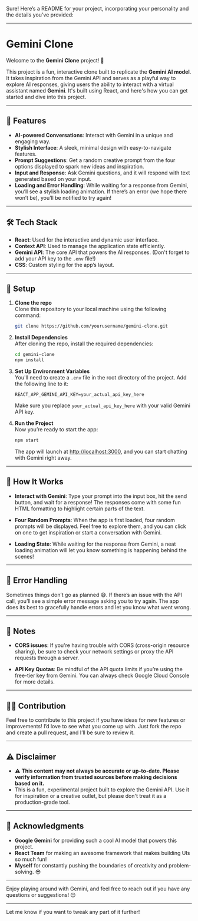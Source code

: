 Sure! Here’s a README for your project, incorporating your personality and the details you’ve provided:

---

# Gemini Clone

Welcome to the **Gemini Clone** project! 👋

This project is a fun, interactive clone built to replicate the **Gemini AI model**. It takes inspiration from the Gemini API and serves as a playful way to explore AI responses, giving users the ability to interact with a virtual assistant named **Gemini**. It's built using React, and here's how you can get started and dive into this project.

---

## 🚀 Features

- **AI-powered Conversations**: Interact with Gemini in a unique and engaging way.
- **Stylish Interface**: A sleek, minimal design with easy-to-navigate features.
- **Prompt Suggestions**: Get a random creative prompt from the four options displayed to spark new ideas and inspiration.
- **Input and Response**: Ask Gemini questions, and it will respond with text generated based on your input.
- **Loading and Error Handling**: While waiting for a response from Gemini, you’ll see a stylish loading animation. If there’s an error (we hope there won’t be), you’ll be notified to try again!

---

## 🛠️ Tech Stack

- **React**: Used for the interactive and dynamic user interface.
- **Context API**: Used to manage the application state efficiently.
- **Gemini API**: The core API that powers the AI responses. (Don't forget to add your API key to the `.env` file!)
- **CSS**: Custom styling for the app’s layout.

---

## 📝 Setup

1. **Clone the repo**  
   Clone this repository to your local machine using the following command:
   ```bash
   git clone https://github.com/yourusername/gemini-clone.git
   ```

2. **Install Dependencies**  
   After cloning the repo, install the required dependencies:
   ```bash
   cd gemini-clone
   npm install
   ```

3. **Set Up Environment Variables**  
   You'll need to create a `.env` file in the root directory of the project. Add the following line to it:
   ```env
   REACT_APP_GEMINI_API_KEY=your_actual_api_key_here
   ```
   Make sure you replace `your_actual_api_key_here` with your valid Gemini API key.

4. **Run the Project**  
   Now you’re ready to start the app:
   ```bash
   npm start
   ```

   The app will launch at [http://localhost:3000](http://localhost:3000), and you can start chatting with Gemini right away.

---

## 💬 How It Works

- **Interact with Gemini**: Type your prompt into the input box, hit the send button, and wait for a response! The responses come with some fun HTML formatting to highlight certain parts of the text.
  
- **Four Random Prompts**: When the app is first loaded, four random prompts will be displayed. Feel free to explore them, and you can click on one to get inspiration or start a conversation with Gemini.

- **Loading State**: While waiting for the response from Gemini, a neat loading animation will let you know something is happening behind the scenes!

---

## 🛑 Error Handling

Sometimes things don’t go as planned 😅. If there’s an issue with the API call, you’ll see a simple error message asking you to try again. The app does its best to gracefully handle errors and let you know what went wrong.

---

## 📢 Notes

- **CORS issues**: If you're having trouble with CORS (cross-origin resource sharing), be sure to check your network settings or proxy the API requests through a server.
  
- **API Key Quotas**: Be mindful of the API quota limits if you’re using the free-tier key from Gemini. You can always check Google Cloud Console for more details.

---

## 🧑‍💻 Contribution

Feel free to contribute to this project if you have ideas for new features or improvements! I’d love to see what you come up with. Just fork the repo and create a pull request, and I’ll be sure to review it.

---

## ⚠️ Disclaimer

- ⚠️ **This content may not always be accurate or up-to-date. Please verify information from trusted sources before making decisions based on it.**
- This is a fun, experimental project built to explore the Gemini API. Use it for inspiration or a creative outlet, but please don't treat it as a production-grade tool.

---

## 🤝 Acknowledgments

- **Google Gemini** for providing such a cool AI model that powers this project.
- **React Team** for making an awesome framework that makes building UIs so much fun!
- **Myself** for constantly pushing the boundaries of creativity and problem-solving. 😎

---

Enjoy playing around with Gemini, and feel free to reach out if you have any questions or suggestions! 😊

---

Let me know if you want to tweak any part of it further!